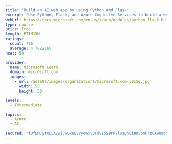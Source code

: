 ```yaml
---
title: "Build an AI web app by using Python and Flask"
excerpt: "Use Python, Flask, and Azure Cognitive Services to build a web app that incorporates AI"
webUrl: https://docs.microsoft.com/en-us/learn/modules/python-flask-build-ai-web-app/
type: course
price: Free
length: PT1H15M
ratings:
  count: 776
  average: 4.7822165
heat: 50

provider:
  name: Microsoft Learn
  domain: microsoft.com
  images:
    - url: /assets/images/organizations/microsoft.com-50x50.jpg
      width: 50
      height: 50

levels:
  - Intermediate

topics:
  - Azure
  - AI

secured: "fUfEMJytXLLA/wjCwGxuEvVyoGxv3FdVIoS9PR7lszDhBi8nvbmFrzCXw0WbmOQLqP+Hj8qBxl7pNKKb9Zax72BEpLXNHb9ssFK7IFcxBN2P9rHTu4YIua7OIiryHUa/RO9R4zNseM5dGZKBe5gLwmmYRIHd0+c1j1Afs59LcFB04Jy6WBAk0R5y1bV2a9kACFEaQnsykJS5fcxQHeGdm9irAv3QJlU3OZSyHKKwylrpTDlzGmzpG/a/NNbSPmE7MyFUr01IuIE+c+z7+hBPxkETETZ1M9ASnxMCmTQlIZcycyfOeTrn8sWPmn9L1iQjGZkMy65kBIe67tIg92ispUM6Os7Tj6N/CJwbzVUTuf2CS37DJdzFqfDH2RROruw5J0v4tJIeOxKATtWv0TZHnmojrHFx9pKUjMhkKXBXo+w=;oDjBVNLGW1PQL4V5zkSegg=="
---
```


